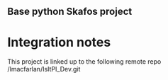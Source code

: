 ## Base python Skafos project

# Integration notes

This project is linked up to the following remote repo /lmacfarlan/IsItPI_Dev.git